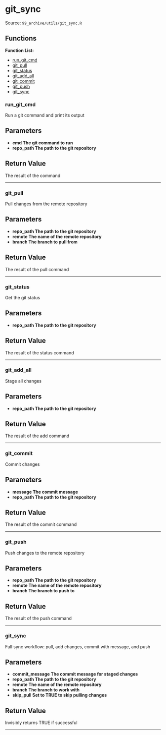 # git_sync

Source: `99_archive/utils/git_sync.R`

## Functions

**Function List:**
- [run_git_cmd](#run-git-cmd)
- [git_pull](#git-pull)
- [git_status](#git-status)
- [git_add_all](#git-add-all)
- [git_commit](#git-commit)
- [git_push](#git-push)
- [git_sync](#git-sync)

### run_git_cmd

Run a git command and print its output


## Parameters

- **cmd The git command to run**
- **repo_path The path to the git repository**

## Return Value

The result of the command

---


### git_pull

Pull changes from the remote repository


## Parameters

- **repo_path The path to the git repository**
- **remote The name of the remote repository**
- **branch The branch to pull from**

## Return Value

The result of the pull command

---


### git_status

Get the git status


## Parameters

- **repo_path The path to the git repository**

## Return Value

The result of the status command

---


### git_add_all

Stage all changes


## Parameters

- **repo_path The path to the git repository**

## Return Value

The result of the add command

---


### git_commit

Commit changes


## Parameters

- **message The commit message**
- **repo_path The path to the git repository**

## Return Value

The result of the commit command

---


### git_push

Push changes to the remote repository


## Parameters

- **repo_path The path to the git repository**
- **remote The name of the remote repository**
- **branch The branch to push to**

## Return Value

The result of the push command

---


### git_sync

Full sync workflow: pull, add changes, commit with message, and push


## Parameters

- **commit_message The commit message for staged changes**
- **repo_path The path to the git repository**
- **remote The name of the remote repository**
- **branch The branch to work with**
- **skip_pull Set to TRUE to skip pulling changes**

## Return Value

Invisibly returns TRUE if successful

---

